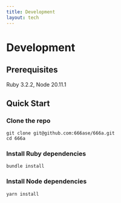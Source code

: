 ```yaml
---
title: Development
layout: tech
---
```


# Development

## Prerequisites

Ruby 3.2.2, Node 20.11.1

## Quick Start

### Clone the repo

```
git clone git@github.com:666ase/666a.git
cd 666a
```

### Install Ruby dependencies

```
bundle install
```

### Install Node dependencies

```
yarn install
```